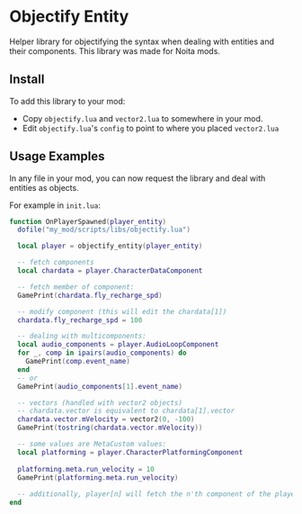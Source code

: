 # Objectify Entity
Helper library for objectifying the syntax when dealing with entities and their components.
This library was made for Noita mods.


## Install
To add this library to your mod:
- Copy `objectify.lua` and `vector2.lua` to somewhere in your mod.
- Edit `objectify.lua`'s `config` to point to where you placed `vector2.lua`


## Usage Examples
In any file in your mod, you can now request the library and deal with entities as objects.

For example in `init.lua`:

```lua
function OnPlayerSpawned(player_entity)
  dofile("my_mod/scripts/libs/objectify.lua")

  local player = objectify_entity(player_entity)

  -- fetch components
  local chardata = player.CharacterDataComponent

  -- fetch member of component:
  GamePrint(chardata.fly_recharge_spd)

  -- modify component (this will edit the chardata[1])
  chardata.fly_recharge_spd = 100

  -- dealing with multicomponents:
  local audio_components = player.AudioLoopComponent
  for _, comp in ipairs(audio_components) do
    GamePrint(comp.event_name)
  end
  -- or
  GamePrint(audio_components[1].event_name)

  -- vectors (handled with vector2 objects)
  -- chardata.vector is equivalent to chardata[1].vector
  chardata.vector.mVelocity = vector2(0, -100)
  GamePrint(tostring(chardata.vector.mVelocity))

  -- some values are MetaCustom values:
  local platforming = player.CharacterPlatformingComponent
  
  platforming.meta.run_velocity = 10
  GamePrint(platforming.meta.run_velocity)
  
  -- additionally, player[n] will fetch the n'th component of the player object.
end
```
